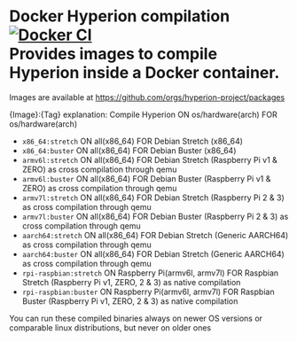 # Docker Hyperion compilation <br>[![Docker CI](https://github.com/Hyperion-Project/hyperion.docker-ci/workflows/Docker%20CI/badge.svg)](https://github.com/Hyperion-Project/packages)<br>Provides images to compile Hyperion inside a Docker container.
Images are available at https://github.com/orgs/hyperion-project/packages

{Image}:{Tag} explanation: Compile Hyperion ON os/hardware(arch) FOR os/hardware(arch)
 - `x86_64:stretch` ON all(x86_64) FOR Debian Stretch (x86_64)
 - `x86_64:buster` ON all(x86_64) FOR Debian Buster (x86_64)
 - `armv6l:stretch` ON all(x86_64) FOR Debian Stretch (Raspberry Pi v1 & ZERO) as cross compilation through qemu
 - `armv6l:buster` ON all(x86_64) FOR Debian Buster (Raspberry Pi v1 & ZERO) as cross compilation through qemu
 - `armv7l:stretch` ON all(x86_64) FOR Debian Stretch (Raspberry Pi 2 & 3) as cross compilation through qemu
 - `armv7l:buster` ON all(x86_64) FOR Debian Buster (Raspberry Pi 2 & 3) as cross compilation through qemu
 - `aarch64:stretch` ON all(x86_64) FOR Debian Stretch (Generic AARCH64) as cross compilation through qemu
 - `aarch64:buster` ON all(x86_64) FOR Debian Stretch (Generic AARCH64) as cross compilation through qemu
 - `rpi-raspbian:stretch` ON Raspberry Pi(armv6l, armv7l) FOR Raspbian Stretch (Raspberry Pi v1, ZERO, 2 & 3) as native compilation
 - `rpi-raspbian:buster` ON Raspberry Pi(armv6l, armv7l) FOR Raspbian Buster (Raspberry Pi v1, ZERO, 2 & 3) as native compilation

You can run these compiled binaries always on newer OS versions or comparable linux distributions, but never on older ones